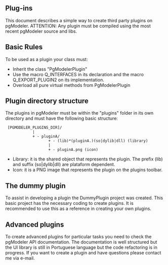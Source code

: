 Plug-ins
--------

This document describes a simple way to create third party plugins on pgModeler. ATTENTION: Any plugin must be compiled using the most recent pgModeler source and libs.

Basic Rules
-----------

To be used as a plugin your class must:

* Inherit the class "PgModelerPlugin"
* Use the macro Q_INTERFACES in its declaration and the macro Q_EXPORT_PLUGIN2 on its implementation.
* Overload all pure virtual methods from PgModelerPlugin

Plugin directory structure
--------------------------

The plugins in pgModeler must be within the "plugins" folder in its own directory and must have the following basic structure:


     [PGMODELER_PLUGINS_DIR]/
			    |
			    + - pluginA/
				       + - (lib)*(pluginA.)(so|dylib|dll) (library)
				       |
				       + - pluginA.png (icon)

* Library: it is the shared object that represents the plugin. The prefix (lib) and suffix (so|dylib|dll) are plataform dependent.
* Icon: it is a PNG image that represents the plugin on the plugins toolbar.

The dummy plugin
----------------

To assist in developing a plugin the DummyPlugin project was created. This basic project has the necessary coding to create plugins. It is recommended to use this as a reference in creating your own plugins.

Advanced plugins
---------------

To create advanced plugins for particular tasks you need to check the pgModeler API documentation. The documentation is well structured but the UI library is still in Portuguese language but the code refactoring is in progress. If you want to create a plugin and have questions please contact me via e-mail.
